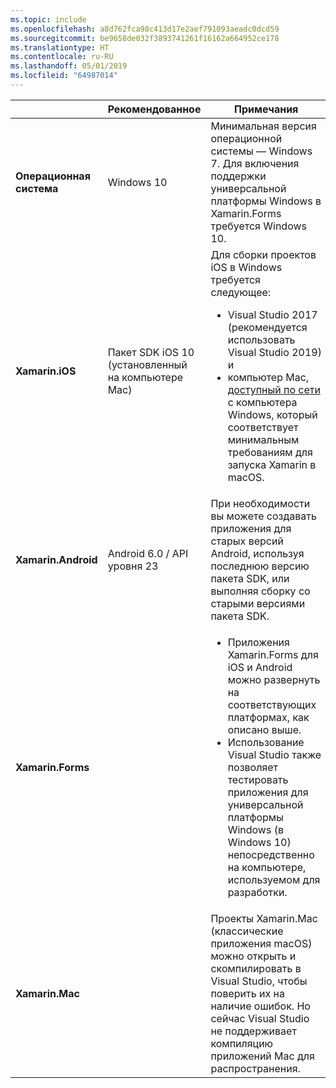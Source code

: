 ```yaml
---
ms.topic: include
ms.openlocfilehash: a8d762fca98c413d17e2aef791093aeadc0dcd59
ms.sourcegitcommit: be9658de032f3893741261f16162a664952ce178
ms.translationtype: HT
ms.contentlocale: ru-RU
ms.lasthandoff: 05/01/2019
ms.locfileid: "64987014"
---
```

||Рекомендованное|Примечания|
|---|---|---|
|**Операционная система**|Windows 10|Минимальная версия операционной системы — Windows 7. Для включения поддержки универсальной платформы Windows в Xamarin.Forms требуется Windows 10.
|**Xamarin.iOS**|Пакет SDK iOS 10 (установленный на компьютере Mac)|Для сборки проектов iOS в Windows требуется следующее:<ul><li>Visual Studio 2017 (рекомендуется использовать Visual Studio 2019) и</li><li>компьютер Mac, <a href="~/ios/get-started/installation/windows/connecting-to-mac/index.md">доступный по сети</a> с компьютера Windows, который соответствует минимальным требованиям для запуска Xamarin в macOS.</li></ul>|
|**Xamarin.Android**|Android 6.0 / API уровня 23|При необходимости вы можете создавать приложения для старых версий Android, используя последнюю версию пакета SDK, или выполняя сборку со старыми версиями пакета SDK.|
|**Xamarin.Forms**||<ul><li>Приложения Xamarin.Forms для iOS и Android можно развернуть на соответствующих платформах, как описано выше.</li><li>Использование Visual Studio также позволяет тестировать приложения для универсальной платформы Windows (в Windows 10) непосредственно на компьютере, используемом для разработки.</li></ul>|
|**Xamarin.Mac**||Проекты Xamarin.Mac (классические приложения macOS) можно открыть и скомпилировать в Visual Studio, чтобы поверить их на наличие ошибок. Но сейчас Visual Studio не поддерживает компиляцию приложений Mac для распространения.|

